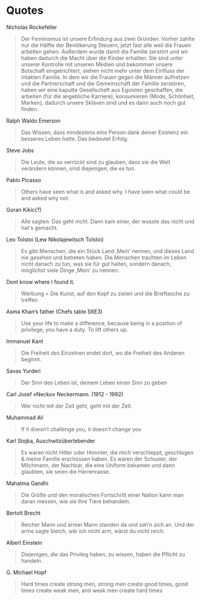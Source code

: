 # Quotes

Nicholas Rockefeller
>Der Feminismus ist unsere Erfindung aus zwei Gründen. Vorher zahlte nur die Hälfte der Bevölkerung Steuern, jetzt fast alle weil die Frauen arbeiten gehen. Außerdem wurde damit die Familie zerstört und wir haben dadurch die Macht über die Kinder erhalten. Sie sind unter unserer Kontrolle mit unseren Medien und bekommen unsere Botschaft eingetrichtert, stehen nicht mehr unter dem Einfluss der intakten Familie. In dem wir die Frauen gegen die Männer aufhetzen und die Partnerschaft und die Gemeinschaft der Familie zerstören, haben wir eine kaputte Gesellschaft aus Egoisten geschaffen, die arbeiten (für die angebliche Karriere), konsumieren (Mode, Schönheit, Marken), dadurch unsere Sklaven sind und es dann auch noch gut finden.

Ralph Waldo Emerson
> Das Wissen, dass mindestens eine Person dank deiner Existenz ein besseres Leben hatte. Das bedeutet Erfolg.

Steve Jobs
> Die Leute, die so verrückt sind zu glauben, dass sie die Welt verändern können, sind diejenigen, die es tun.

Pablo Picasso

> Others have seen what is and asked why. I have seen what could be and asked why not.

Goran Kikic(?)

> Alle sagten: Das geht nicht. Dann kam einer, der wusste das nicht und hat's gemacht.

Leo Tolstoi (Lew Nikolajewitsch Tolstoi)

> Es gibt Menschen, die ein Stück Land ‚Mein‘ nennen, und dieses Land nie gesehen und betreten haben. Die Menschen trachten im Leben nicht danach zu tun, was sie für gut halten, sondern danach, möglichst viele Dinge ‚Mein‘ zu nennen.

Dont know where I found it.

> Werbung = Die Kunst, auf den Kopf zu zielen und die Brieftasche zu treffen

Asma Khan‘s father (Chefs table S6E3)

> Use your life to make a difference, because being in a position of privilege, you have a duty. To lift others up.

Immanuel Kant

> Die Freiheit des Einzelnen endet dort, wo die Freiheit des Anderen beginnt.

Savas Yurderi

> Der Sinn des Leben ist, deinem Leben einen Sinn zu geben

Carl Josef »Necko« Neckermann. (1912 - 1992)

> Wer nicht mit der Zeit geht, geht mit der Zeit.

Muhammad Ali

> If it doesn’t challenge you, it doesn’t change you

Karl Stojka, Auschwitzüberlebender

> Es waren nicht Hitler oder Himmler, die mich verschleppt, geschlagen & meine Familie erschossen haben. Es waren der Schuster, der Milchmann, der Nachbar, die eine Uniform bekamen und dann glaubten, sie seien die Herrenrasse.

Mahatma Gandhi

> Die Größe und den moralischen Fortschritt einer Nation kann man daran messen, wie sie ihre Tiere behandeln.

Bertolt Brecht 

> Reicher Mann und armer Mann standen da und sah’n sich an. Und der arme sagte bleich, wär ich nicht arm, wärst du nicht reich.

Albert Einstein

> Diejenigen, die das Privileg haben, zu wissen, haben die Pflicht zu handeln.

G. Michael Hopf

>Hard times create strong men, strong men create good times, good times create weak men, and weak men create hard times